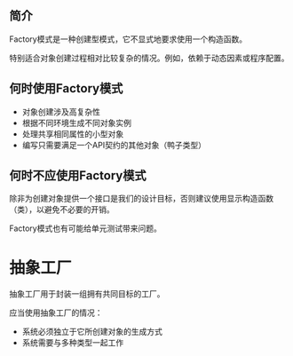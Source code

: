 ## 简介
Factory模式是一种创建型模式，它不显式地要求使用一个构造函数。

特别适合对象创建过程相对比较复杂的情况。例如，依赖于动态因素或程序配置。

## 何时使用Factory模式
* 对象创建涉及高复杂性
* 根据不同环境生成不同对象实例
* 处理共享相同属性的小型对象
* 编写只需要满足一个API契约的其他对象（鸭子类型）

## 何时不应使用Factory模式
除非为创建对象提供一个接口是我们的设计目标，否则建议使用显示构造函数（类），以避免不必要的开销。

Factory模式也有可能给单元测试带来问题。

# 抽象工厂
抽象工厂用于封装一组拥有共同目标的工厂。

应当使用抽象工厂的情况：
* 系统必须独立于它所创建对象的生成方式
* 系统需要与多种类型一起工作





